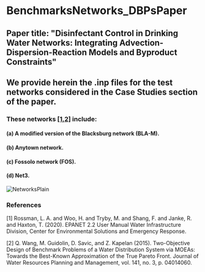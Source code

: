 # BenchmarksNetworks_DBPsPaper
## Paper title: "Disinfectant Control in Drinking Water Networks: Integrating Advection-Dispersion-Reaction Models and Byproduct Constraints"
## We provide herein the .inp files for the test networks considered in the Case Studies section of the paper.
### These networks [[1,2]](#1) include:
  #### (a) A modified version of the Blacksburg network (BLA-M).
  #### (b) Anytown network.
  #### (c) Fossolo network (FOS).
  #### (d) Net3.

![NetworksPlain](https://github.com/user-attachments/assets/a3815383-bf5b-4764-a9d2-8a960f363b8f)


### References
<a id="1">[1]</a> 
Rossman, L. A. and Woo, H. and Tryby, M. and Shang, F. and Janke, R. and Haxton, T. (2020). 
EPANET 2.2 User Manual Water Infrastructure Division, Center for Environmental Solutions and Emergency Response. 

<a id="1">[2]</a> 
Q. Wang, M. Guidolin, D. Savic, and Z. Kapelan (2015). 
Two-Objective Design of Benchmark Problems of a Water Distribution System via MOEAs: Towards the Best-Known Approximation of the True Pareto Front. 
Journal of Water Resources Planning and Management, vol. 141, no. 3, p. 04014060.

